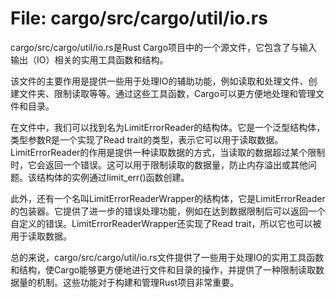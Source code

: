 # File: cargo/src/cargo/util/io.rs

cargo/src/cargo/util/io.rs是Rust Cargo项目中的一个源文件，它包含了与输入输出（IO）相关的实用工具函数和结构。

该文件的主要作用是提供一些用于处理IO的辅助功能，例如读取和处理文件、创建文件夹、限制读取等等。通过这些工具函数，Cargo可以更方便地处理和管理文件和目录。

在文件中，我们可以找到名为LimitErrorReader的结构体。它是一个泛型结构体，类型参数R是一个实现了Read trait的类型，表示它可以用于读取数据。LimitErrorReader的作用是提供一种读取数据的方式，当读取的数据超过某个限制时，它会返回一个错误。这可以用于限制读取的数据量，防止内存溢出或其他问题。该结构体的实例通过limit_err()函数创建。

此外，还有一个名叫LimitErrorReaderWrapper的结构体，它是LimitErrorReader的包装器。它提供了进一步的错误处理功能，例如在达到数据限制后可以返回一个自定义的错误。LimitErrorReaderWrapper还实现了Read trait，所以它也可以被用于读取数据。

总的来说，cargo/src/cargo/util/io.rs文件提供了一些用于处理IO的实用工具函数和结构，使Cargo能够更方便地进行文件和目录的操作，并提供了一种限制读取数据量的机制。这些功能对于构建和管理Rust项目非常重要。

